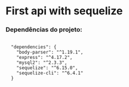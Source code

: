 # **First api with sequelize**

### **Dependências do projeto:**

<div style="margin-bottom: 10px" >
<p>
  <code style="white-space: pre">
  "dependencies": {
    "body-parser": "^1.19.1",
    "express": "^4.17.2",
    "mysql2": "^2.3.3",
    "sequelize": "^6.15.0",
    "sequelize-cli": "^6.4.1"
  }
  </code>
</p>
</div>


